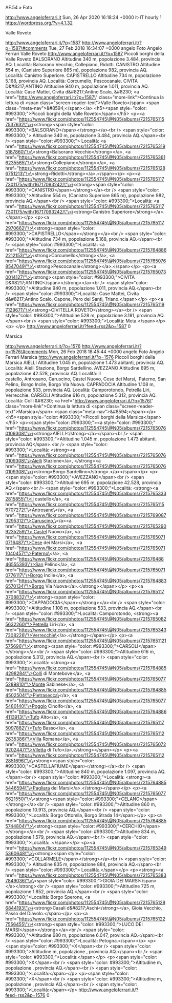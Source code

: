 AF.54 » Foto

http://www.angeloferrari.it Sun, 26 Apr 2020 16:18:24 +0000 it-IT hourly 1 https://wordpress.org/?v=4.1.32

Valle Roveto

http://www.angeloferrari.it/?p=1587 http://www.angeloferrari.it/?p=1587\#comments Tue, 27 Feb 2018 16:34:07 +0000 angelo Foto Angelo Ferrari Valle Roveto http://www.angeloferrari.it/?p=1587 Piccoli borghi della Valle Roveto BALSORANO Altitudine 340 m, popolazione 3.484, provincia AQ. Località: Balsorano Vecchio, Collepiano, Ridotti. CANISTRO Altitudine 554 m, (Canistro Superiore 865 m), popolazione 982, provincia AQ. Località: Canistro Superiore. CAPISTRELLO Altitudine 734 m, popolazione 5.168, provincia AQ. Località: Corcumello, Pescocanale. CIVITA D&\#8217;ANTINO Altitudine 940 m, popolazione 1.011, provincia AQ. Località: Case Mattei, Civita d&\#8217;Antino Scalo, &\#8230; \<a href=\"http://www.angeloferrari.it/?p=1587\" class=\"more-link\"\>Continua la lettura di \<span class=\"screen-reader-text\"\>Valle Roveto\</span\> \<span class=\"meta-nav\"\>&\#8594;\</span\>\</a\> \<h5\>\<span style=\"color: \#993300;\"\>Piccoli borghi della Valle Roveto\</span\>\</h5\> \<p\>\<a href=\"https://www.flickr.com/photos/112554745\@N05/albums/72157651157537632\"\>\<strong\>\<span style=\"color: \#993300;\"\>BALSORANO\</span\>\</strong\>\</a\>\<br /\> \<span style=\"color: \#993300;\"\> Altitudine 340 m, popolazione 3.484, provincia AQ.\</span\>\<br /\> \<span style=\"color: \#993300;\"\> Località: \<a href=\"https://www.flickr.com/photos/112554745\@N05/albums/72157653195187860\"\>\<strong\>Balsorano Vecchio\</strong\>\</a\>, \<a href=\"https://www.flickr.com/photos/112554745\@N05/albums/72157653616235565\"\>\<strong\>Collepiano\</strong\>\</a\>, \<a href=\"https://www.flickr.com/photos/112554745\@N05/albums/72157651286751213\"\>\<strong\>Ridotti\</strong\>\</a\>.\</span\>\</p\> \<p\>\<a href=\"https://www.flickr.com/photos/112554745\@N05/albums/72157651177301175/with/16717093242/\"\>\<strong\>\<span style=\"color: \#993300;\"\>CANISTRO\</span\>\</strong\>\</a\>\<br /\> \<span style=\"color: \#993300;\"\>Altitudine 554 m, (Canistro Superiore 865 m), popolazione 982, provincia AQ.\</span\>\<br /\> \<span style=\"color: \#993300;\"\>Località: \<a href=\"https://www.flickr.com/photos/112554745\@N05/albums/72157651177301175/with/16717093242/\"\>\<strong\>Canistro Superiore\</strong\>\</a\>.\</span\>\</p\> \<p\>\<a href=\"https://www.flickr.com/photos/112554745\@N05/albums/72157651172970662\"\>\<strong\>\<span style=\"color: \#993300;\"\>CAPISTRELLO\</span\>\</strong\>\</a\>\<br /\> \<span style=\"color: \#993300;\"\>Altitudine 734 m, popolazione 5.168, provincia AQ.\</span\>\<br /\> \<span style=\"color: \#993300;\"\>Località: \<a href=\"https://www.flickr.com/photos/112554745\@N05/albums/72157648862212153\"\>\<strong\>Corcumello\</strong\>\</a\>, \<a href=\"https://www.flickr.com/photos/112554745\@N05/albums/72157650768547049\"\>\<strong\>Pescocanale\</strong\>\</a\>.\</span\>\</p\> \<p\>\<a href=\"https://www.flickr.com/photos/112554745\@N05/albums/72157650730014127\"\>\<strong\>\<span style=\"color: \#993300;\"\>CIVITA D&\#8217;ANTINO\</span\>\</strong\>\</a\>\<br /\> \<span style=\"color: \#993300;\"\>Altitudine 940 m, popolazione 1.011, provincia AQ.\</span\>\<br /\> \<span style=\"color: \#993300;\"\>Località: Case Mattei, Civita d&\#8217;Antino Scalo, Capone, Pero dei Santi, Triano.\</span\>\</p\> \<p\>\<a href=\"https://www.flickr.com/photos/112554745\@N05/albums/72157651197129671\"\>\<strong\>CIVITELLA ROVETO\</strong\>\</a\>\<br /\> \<span style=\"color: \#993300;\"\>Altitudine 528 m, popolazione 3.181, provincia AQ.\</span\>\<br /\> \<span style=\"color: \#993300;\"\>Località: Meta.\</span\>\</p\> \<p\>&nbsp;\</p\> http://www.angeloferrari.it/?feed=rss2&p=1587 0

Marsica

http://www.angeloferrari.it/?p=1576 http://www.angeloferrari.it/?p=1576\#comments Mon, 26 Feb 2018 18:45:44 +0000 angelo Foto Angelo Ferrari Marsica http://www.angeloferrari.it/?p=1576 Piccoli borghi della Marsica AIELLI Altitudine 1.045 m, popolazione 1.473 abitanti, provincia AQ. Località: Aielli Stazione, Borgo Sardellino. AVEZZANO Altitudine 695 m, popolazione 42.528, provincia AQ. Località: Il castello, Antrosano, Caruscino, Castel Nuovo, Cese dei Marsi,  Paterno, San Pelino, Borgo Incile, Borgo Via Nuova. CAPPADOCIA Altitudine 1.108 m, popolazione 533, provincia AQ. Località: Camporotondo, Petrella Liri, Verrecchie. CARSOLI Altitudine 616 m, popolazione 5.312, provincia AQ. Località: Colli &\#8230; \<a href=\"http://www.angeloferrari.it/?p=1576\" class=\"more-link\"\>Continua la lettura di \<span class=\"screen-reader-text\"\>Marsica\</span\> \<span class=\"meta-nav\"\>&\#8594;\</span\>\</a\> \<h5\>\<span style=\"color: \#993300;\"\>Piccoli borghi della Marsica\</span\>\</h5\> \<p\>\<span style=\"color: \#993300;\"\>\<a style=\"color: \#993300;\" href=\"https://www.flickr.com/photos/112554745\@N05/albums/72157650760109308\"\>\<strong\>AIELLI\</strong\>\</a\>\</span\>\<br /\> \<span style=\"color: \#993300;\"\>Altitudine 1.045 m, popolazione 1.473 abitanti, provincia AQ\</span\>.\<br /\> \<span style=\"color: \#993300;\"\>Località: \<strong\>\<a href=\"https://www.flickr.com/photos/112554745\@N05/albums/72157650760109308\"\>Aielli Stazione\</a\>, \</strong\>\<a href=\"https://www.flickr.com/photos/112554745\@N05/albums/72157650760109308\"\>\<strong\>Borgo Sardellino\</strong\>.\</a\>\</span\>\</p\> \<p\>\<span style=\"color: \#993300;\"\>AVEZZANO\</span\>\<br /\> \<span style=\"color: \#993300;\"\>Altitudine 695 m, popolazione 42.528, provincia AQ.\</span\>\<br /\> \<span style=\"color: \#993300;\"\>Località: \<strong\>\<a href=\"https://www.flickr.com/photos/112554745\@N05/albums/72157653332815855\"\>Il castello\</a\>, \<a href=\"https://www.flickr.com/photos/112554745\@N05/albums/72157651156707272\"\>Antrosano\</a\>, \<a href=\"https://www.flickr.com/photos/112554745\@N05/albums/72157690873295312\"\>Caruscino,\</a\>\<a href=\"https://www.flickr.com/photos/112554745\@N05/albums/72157652909235259\"\> Castel Nuovo\</a\>, \<a href=\"https://www.flickr.com/photos/112554745\@N05/albums/72157650710716487\"\>Cese dei Marsi\</a\>,  \<a href=\"https://www.flickr.com/photos/112554745\@N05/albums/72157650711040457\"\>Paterno\</a\>, \<a href=\"https://www.flickr.com/photos/112554745\@N05/albums/72157648846555393\"\>San Pelino\</a\>, \<a href=\"https://www.flickr.com/photos/112554745\@N05/albums/72157650710776117\"\>Borgo Incile\</a\>, \<a href=\"https://www.flickr.com/photos/112554745\@N05/albums/72157648836570134\"\>Borgo Via Nuova\</a\>.\</strong\>\</span\>\</p\> \<p\>\<a href=\"https://www.flickr.com/photos/112554745\@N05/albums/72157651173708832\"\>\<strong\>\<span style=\"color: \#993300;\"\>CAPPADOCIA\</span\>\</strong\>\</a\>\<br /\> \<span style=\"color: \#993300;\"\>Altitudine 1.108 m, popolazione 533, provincia AQ.\</span\>\<br /\> \<span style=\"color: \#993300;\"\>Località: Camporotondo, \<strong\>\<a href=\"https://www.flickr.com/photos/112554745\@N05/albums/72157650825632260\"\>Petrella Liri\</a\>, \<a href=\"https://www.flickr.com/photos/112554745\@N05/albums/72157653437308226\"\>Verrecchie\</a\>.\</strong\>\</span\>\</p\> \<p\>\<a href=\"https://www.flickr.com/photos/112554745\@N05/albums/72157651121575696\"\>\<strong\>\<span style=\"color: \#993300;\"\>CARSOLI\</span\>\</strong\>\</a\>\<br /\> \<span style=\"color: \#993300;\"\>Altitudine 616 m, popolazione 5.312, provincia AQ.\</span\>\<br /\> \<span style=\"color: \#993300;\"\>Località: \<strong\>\<a href=\"https://www.flickr.com/photos/112554745\@N05/albums/72157648854298284\"\>Colli di Montebove\</a\>, \<a href=\"https://www.flickr.com/photos/112554745\@N05/albums/72157650775289810\"\>Monte Sabinese\</a\>, \<a href=\"https://www.flickr.com/photos/112554745\@N05/albums/72157648854502504\"\>Pietrasecca\</a\>, \<a href=\"https://www.flickr.com/photos/112554745\@N05/albums/72157650775480140\"\>Poggio Cinolfo\</a\>, \<a href=\"https://www.flickr.com/photos/112554745\@N05/albums/72157648864113913\"\>Tufo Alto\</a\>, \<a href=\"https://www.flickr.com/photos/112554745\@N05/albums/72157651175097882\"\>Tufo Basso\</a\>, \<a href=\"https://www.flickr.com/photos/112554745\@N05/albums/72157651122635386\"\>Villa Romana\</a\>, \<a href=\"https://www.flickr.com/photos/112554745\@N05/albums/72157650729202447\"\>Vlletta di Tufo\</a\>.\</strong\>\</span\>\</p\> \<p\>\<a href=\"https://www.flickr.com/photos/112554745\@N05/albums/72157651122851696\"\>\<strong\>\<span style=\"color: \#993300;\"\>CASTELLAFIUME\</span\>\</strong\>\</a\>\<br /\> \<span style=\"color: \#993300;\"\>Altitudine 840 m, popolazione 1.097, provincia AQ.\</span\>\<br /\> \<span style=\"color: \#993300;\"\>Località: \<strong\>\<a href=\"https://www.flickr.com/photos/112554745\@N05/albums/72157648855446594\"\>Pagliara dei Marsi\</a\>.\</strong\>\</span\>\</p\> \<p\>\<a href=\"https://www.flickr.com/photos/112554745\@N05/albums/72157650776621550\"\>\<strong\>\<span style=\"color: \#993300;\"\>CELANO\</span\>\</strong\>\</a\>\<br /\> \<span style=\"color: \#993300;\"\>Altitudine 860 m, popolazione 10.913, provincia AQ.\</span\>\<br /\> \<span style=\"color: \#993300;\"\>Località: Borgo Ottomila, Borgo Strada 14\</span\>\</p\> \<p\>\<a href=\"https://www.flickr.com/photos/112554745\@N05/albums/72157648855744804\"\>\<strong\>\<span style=\"color: \#993300;\"\>CERCHIO\</span\>\</strong\>\</a\>\<br /\> \<span style=\"color: \#993300;\"\>Altitudine 834 m, popolazione 1.579, provincia AQ.\</span\>\<br /\> \<span style=\"color: \#993300;\"\>Località: .\</span\>\</p\> \<p\>\<a href=\"https://www.flickr.com/photos/112554745\@N05/albums/72157653495360648\"\>\<strong\>\<span style=\"color: \#993300;\"\>COLLARMELE\</span\>\</strong\>\</a\>\<br /\> \<span style=\"color: \#993300;\"\> Altitudine 835 m, popolazione 884, provincia AQ.\</span\>\<br /\> \<span style=\"color: \#993300;\"\> Località:.\</span\>\</p\> \<p\>\<strong\>\<a href=\"https://www.flickr.com/photos/112554745\@N05/albums/72157653837849036\"\>\<span style=\"color: \#993300;\"\>GIOIA DEI MARSI\</span\>\</a\>\</strong\>\<br /\> \<span style=\"color: \#993300;\"\>Altitudine 725 m, popolazione 1.852, provincia AQ.\</span\>\<br /\> \<span style=\"color: \#993300;\"\>Località: Borgo Sperone, \<a href=\"https://www.flickr.com/photos/112554745\@N05/albums/72157651286844193\"\>\<strong\>Casali d&\#8217;Aschi\</strong\>\</a\>, Gioia Vecchio, Passo del Diavolo.\</span\>\</p\> \<p\>\<a href=\"https://www.flickr.com/photos/112554745\@N05/albums/72157651227556455\"\>\<strong\>\<span style=\"color: \#993300;\"\>LUCO DEI MARSI\</span\>\</strong\>\</a\>\<br /\> \<span style=\"color: \#993300;\"\>Altitudine 680 m, popolazione 6.047, provincia AQ.\</span\>\<br /\> \<span style=\"color: \#993300;\"\>Località: Petogna.\</span\>\</p\> \<p\>\<span style=\"color: \#993300;\"\>X\</span\>\<br /\> \<span style=\"color: \#993300;\"\>Altitudine m, popolazione , provincia AQ.\</span\>\<br /\> \<span style=\"color: \#993300;\"\>Località:\</span\>\</p\> \<p\>\<span style=\"color: \#993300;\"\>X\</span\>\<br /\> \<span style=\"color: \#993300;\"\>Altitudine m, popolazione , provincia AQ.\</span\>\<br /\> \<span style=\"color: \#993300;\"\>Località:\</span\>\</p\> \<p\>\<span style=\"color: \#993300;\"\>X\</span\>\<br /\> \<span style=\"color: \#993300;\"\>Altitudine m, popolazione , provincia AQ.\</span\>\<br /\> \<span style=\"color: \#993300;\"\>Località:\</span\>\</p\> http://www.angeloferrari.it/?feed=rss2&p=1576 0
